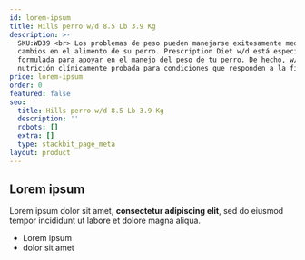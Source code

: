 ```yaml
---
id: lorem-ipsum
title: Hills perro w/d 8.5 Lb 3.9 Kg
description: >-
  SKU:WD39 <br> Los problemas de peso pueden manejarse exitosamente mediante
  cambios en el alimento de su perro. Prescription Diet w/d está especialmente
  formulada para apoyar en el manejo del peso de tu perro. De hecho, w/d es
  nutrición clínicamente probada para condiciones que responden a la fibra
price: lorem-ipsum
order: 0
featured: false
seo:
  title: Hills perro w/d 8.5 Lb 3.9 Kg
  description: ''
  robots: []
  extra: []
  type: stackbit_page_meta
layout: product
---
```

## Lorem ipsum

Lorem ipsum dolor sit amet, **consectetur adipiscing elit**, sed do eiusmod tempor incididunt ut labore et dolore magna aliqua.

- Lorem ipsum
- dolor sit amet